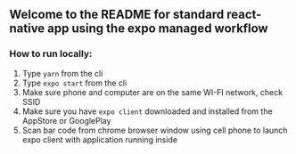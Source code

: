 ## Welcome to the README for standard react-native app using the expo managed workflow

### How to run locally:

1.  Type `yarn` from the cli
2.  Type `expo start` from the cli
3.  Make sure phone and computer are on the same WI-FI network, check SSID
4.  Make sure you have `expo client` downloaded and installed from the AppStore or GooglePlay
5.  Scan bar code from chrome browser window using cell phone to launch expo client with application running inside
